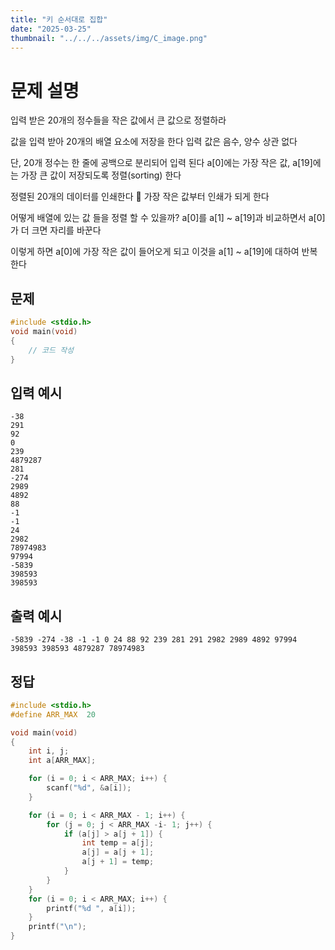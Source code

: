 ```yaml
---
title: "키 순서대로 집합" 
date: "2025-03-25"
thumbnail: "../../../assets/img/C_image.png"
---
```


# 문제 설명
입력 받은 20개의 정수들을 작은 값에서 큰 값으로 정렬하라

값을 입력 받아 20개의 배열 요소에 저장을 한다 입력 값은 음수, 양수 상관 없다

단, 20개 정수는 한 줄에 공백으로 분리되어 입력 된다
a[0]에는 가장 작은 값, a[19]에는 가장 큰 값이 저장되도록 정렬(sorting) 한다

정렬된 20개의 데이터를 인쇄한다  가장 작은 값부터 인쇄가 되게 한다

어떻게 배열에 있는 값 들을 정렬 할 수 있을까? 
a[0]를 a[1] ~ a[19]과 비교하면서 a[0]가 더 크면 자리를 바꾼다

이렇게 하면 a[0]에 가장 작은 값이 들어오게 되고 이것을 a[1] ~ a[19]에 대하여 반복한다

## 문제

```c
#include <stdio.h>
void main(void)
{
	// 코드 작성
}
```
## 입력 예시
```
-38
291
92
0
239
4879287
281
-274
2989
4892
88
-1
-1
24
2982
78974983
97994
-5839
398593
398593
```
## 출력 예시
```
-5839 -274 -38 -1 -1 0 24 88 92 239 281 291 2982 2989 4892 97994 398593 398593 4879287 78974983
```

## 정답
```c
#include <stdio.h>
#define ARR_MAX  20

void main(void)
{
	int i, j;
	int a[ARR_MAX];

	for (i = 0; i < ARR_MAX; i++) {
		scanf("%d", &a[i]);
	}

	for (i = 0; i < ARR_MAX - 1; i++) {
		for (j = 0; j < ARR_MAX -i- 1; j++) {
			if (a[j] > a[j + 1]) {
				int temp = a[j];
				a[j] = a[j + 1];
				a[j + 1] = temp;
			}
		}	
	}
	for (i = 0; i < ARR_MAX; i++) {
		printf("%d ", a[i]);
	}
	printf("\n");
}
```


